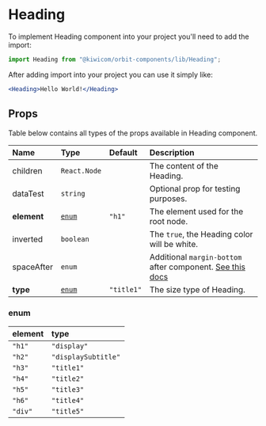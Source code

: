 # Heading
To implement Heading component into your project you'll need to add the import:
```jsx
import Heading from "@kiwicom/orbit-components/lib/Heading";
```
After adding import into your project you can use it simply like:
```jsx
<Heading>Hello World!</Heading>
```
## Props
Table below contains all types of the props available in Heading component.

| Name          | Type                  | Default    | Description                      |
| :------------ | :---------------------| :--------- | :------------------------------- |
| children      | `React.Node`          |            | The content of the Heading.
| dataTest      | `string`              |            | Optional prop for testing purposes.
| **element**   | [`enum`](#enum)       | `"h1"`     | The element used for the root node.
| inverted      | `boolean`             |            | The `true`, the Heading color will be white.
| spaceAfter    | `enum`                |            | Additional `margin-bottom` after component. [See this docs](https://github.com/kiwicom/orbit-components/tree/master/src/common/getSpacingToken)
| **type**      | [`enum`](#enum)       | `"title1"` | The size type of Heading.

### enum

| element | type                |
| :------ | :------------------ |
| `"h1"`  | `"display"`         |
| `"h2"`  | `"displaySubtitle"` |
| `"h3"`  | `"title1"`          |
| `"h4"`  | `"title2"`          |
| `"h5"`  | `"title3"`          |
| `"h6"`  | `"title4"`          |
| `"div"` | `"title5"`          |

